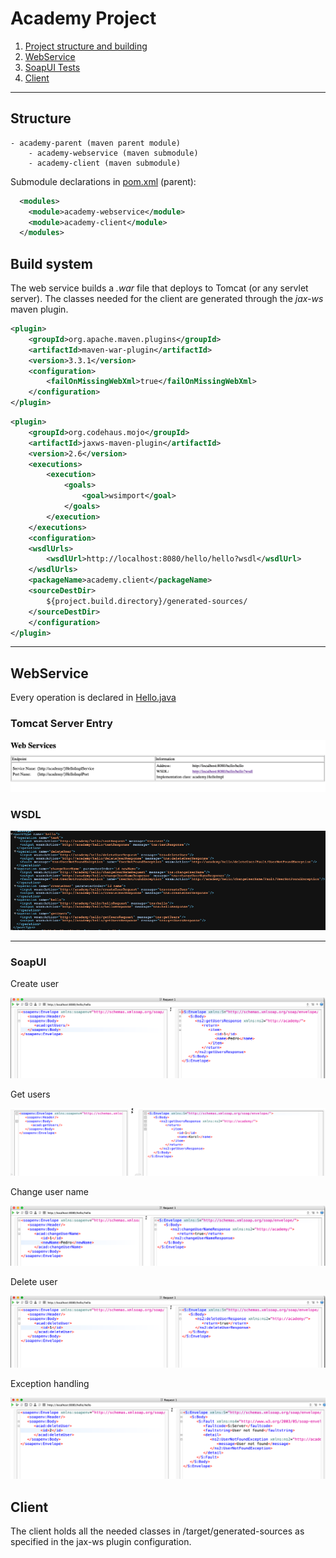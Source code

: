 # Academy Project

1. [Project structure and building](#Structure)
2. [WebService](#WebService)
3. [SoapUI Tests](#SoapUI)
4. [Client](#Client)

---
## Structure
    - academy-parent (maven parent module)
        - academy-webservice (maven submodule)
        - academy-client (maven submodule)

Submodule declarations in [pom.xml](pom.xml) (parent):
```xml
  <modules>
  	<module>academy-webservice</module>
  	<module>academy-client</module>
  </modules>
```
## Build system

The web service builds a *.war* file that deploys to Tomcat (or any servlet server). The classes needed for the client are generated through the *jax-ws* maven plugin.

```xml
<plugin>
	<groupId>org.apache.maven.plugins</groupId>
	<artifactId>maven-war-plugin</artifactId>
	<version>3.3.1</version>
	<configuration>
		<failOnMissingWebXml>true</failOnMissingWebXml>
	</configuration>
</plugin>
```

```xml
<plugin>
	<groupId>org.codehaus.mojo</groupId>
	<artifactId>jaxws-maven-plugin</artifactId>
	<version>2.6</version>
	<executions>
		<execution>
			<goals>
				<goal>wsimport</goal>
			</goals>
		</execution>
	</executions>
	<configuration>
	<wsdlUrls>
		<wsdlUrl>http://localhost:8080/hello/hello?wsdl</wsdlUrl>
	</wsdlUrls>
	<packageName>academy.client</packageName>
	<sourceDestDir>
        ${project.build.directory}/generated-sources/
    </sourceDestDir>
	</configuration>
</plugin>
```

---
## WebService

Every operation is declared in [Hello.java](academy-webservice/src/main/java/academy/Hello.java)

### Tomcat Server Entry
!["Web services"](img/webservice.png)

### WSDL
!["WSDL"](img/wsdl.png)

---- 

### SoapUI

Create user

!["createuser"](img/soapui_createuser.png)

Get users

!["getusrs"](img/soapui_getusers.png)

Change user name

!["changeusername"](img/soapui_changeusername.png)

Delete user

!["deleteuser](img/soapui_deleteuser.png)

Exception handling

!["exceptionhandling](img/soapui_exception.png)

## Client

The client holds all the needed classes in /target/generated-sources as specified in the jax-ws plugin configuration.